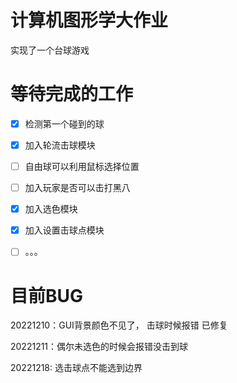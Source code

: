 # 计算机图形学大作业
实现了一个台球游戏

# 等待完成的工作
- [x] 检测第一个碰到的球
- [x] 加入轮流击球模块
- [ ] 自由球可以利用鼠标选择位置
- [ ] 加入玩家是否可以击打黑八
- [x] 加入选色模块
- [x] 加入设置击球点模块
- [ ] 。。。


# 目前BUG
20221210：GUI背景颜色不见了， 击球时候报错 已修复

20221211：偶尔未选色的时候会报错没击到球

20221218: 选击球点不能选到边界
